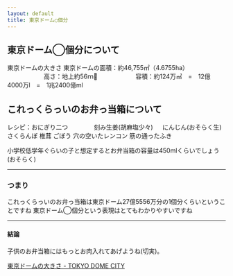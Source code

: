 ```yaml
---
layout: default
title: 東京ドーム◯個分
---
```


## 東京ドーム◯個分について

東京ドームの大きさ
東京ドームの面積：約46,755㎡（4.6755ha）
　　　　　　高さ：地上約56ｍ
　　　　　　容積：約124万㎥　=　12億4000万l　=　1兆2400億ml

## これっくらっいのお弁っ当箱について

レシピ：おにぎり二つ
　　　　刻み生姜(胡麻塩少々)
    　 にんじん(おそらく生)
       さくらんぼ
       椎茸
       ごぼう
       穴の空いたレンコン
       筋の通ったふき

小学校低学年ぐらいの子と想定するとお弁当箱の容量は450mlくらいでしょう(おそらく)



---

### つまり

これっくらっいのお弁っ当箱は東京ドーム27億5556万分の1個分くらいということですね
東京ドーム◯個分という表現はとてもわかりやすいですね

---

#### 結論
子供のお弁当箱にはもっとお肉入れてあげようね(切実)。

[東京ドームの大きさ - TOKYO DOME CITY](https://www.tokyo-dome.co.jp/dome/about/)
